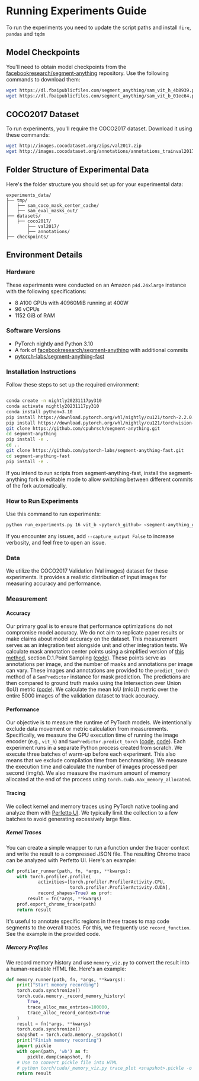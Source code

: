 # Running Experiments Guide

To run the experiments you need to update the script paths and install `fire`, `pandas` and `tqdm`

## Model Checkpoints

You'll need to obtain model checkpoints from the [facebookresearch/segment-anything](https://github.com/facebookresearch/segment-anything) repository. Use the following commands to download them:

```bash
wget https://dl.fbaipublicfiles.com/segment_anything/sam_vit_h_4b8939.pth 
wget https://dl.fbaipublicfiles.com/segment_anything/sam_vit_b_01ec64.pth 
```

## COCO2017 Dataset

To run experiments, you'll require the COCO2017 dataset. Download it using these commands:

```bash 
wget http://images.cocodataset.org/zips/val2017.zip 
wget http://images.cocodataset.org/annotations/annotations_trainval2017.zip 
```

## Folder Structure of Experimental Data

Here's the folder structure you should set up for your experimental data:

```plaintext
experiments_data/ 
├── tmp/ 
│   ├── sam_coco_mask_center_cache/ 
│   ├── sam_eval_masks_out/ 
├── datasets/ 
│   ├── coco2017/ 
│       ├── val2017/ 
│       ├── annotations/ 
├── checkpoints/ 
```

## Environment Details

### Hardware

These experiments were conducted on an Amazon `p4d.24xlarge` instance with the following specifications:

- 8 A100 GPUs with 40960MiB running at 400W
- 96 vCPUs
- 1152 GiB of RAM

### Software Versions

- PyTorch nightly and Python 3.10
- A fork of [facebookresearch/segment-anything](https://github.com/cpuhrsch/segment-anything) with additional commits
- [pytorch-labs/segment-anything-fast](https://github.com/pytorch-labs/segment-anything-fast)

### Installation Instructions

Follow these steps to set up the required environment:

```bash

conda create -n nightly20231117py310
conda activate nightly20231117py310
conda install python=3.10
pip install https://download.pytorch.org/whl/nightly/cu121/torch-2.2.0.dev20231117%2Bcu121-cp310-cp310-linux_x86_64.whl
pip install https://download.pytorch.org/whl/nightly/cu121/torchvision-0.17.0.dev20231117%2Bcu121-cp310-cp310-linux_x86_64.whl
git clone https://github.com/cpuhrsch/segment-anything.git
cd segment-anything
pip install -e .
cd ..
git clone https://github.com/pytorch-labs/segment-anything-fast.git
cd segment-anything-fast
pip install -e .
```

If you intend to run scripts from segment-anything-fast, install the segment-anything fork in editable mode to allow switching between different commits of the fork automatically.

### How to Run Experiments

Use this command to run experiments:

```bash
python run_experiments.py 16 vit_b <pytorch_github> <segment-anything_github> <path_to_experiments_data> --run-experiments --num-workers 32 
```

If you encounter any issues, add `--capture_output False` to increase verbosity, and feel free to open an issue.

### Data

We utilize the COCO2017 Validation (Val images) dataset for these experiments. It provides a realistic distribution of input images for measuring accuracy and performance.

### Measurement

#### Accuracy

Our primary goal is to ensure that performance optimizations do not compromise model accuracy. We do not aim to replicate paper results or make claims about model accuracy on the dataset. This measurement serves as an integration test alongside unit and other integration tests.
We calculate mask annotation center points using a simplified version of [this method](https://arxiv.org/pdf/2304.02643.pdf), section D.1.Point Sampling ([code](https://github.com/pytorch-labs/segment-anything-fast/blob/67d5c894569e99b9fdba55cfcf2f724be9f68994/experiments/data.py#L10-L120)). These points serve as annotations per image, and the number of masks and annotations per image can vary.
These images and annotations are provided to the `predict_torch` method of a `SamPredictor` instance for mask prediction. The predictions are then compared to ground truth masks using the Intersection over Union (IoU) metric ([code](https://github.com/pytorch-labs/segment-anything-fast/blob/67d5c894569e99b9fdba55cfcf2f724be9f68994/experiments/metrics.py#L4-L22)). We calculate the mean IoU (mIoU) metric over the entire 5000 images of the validation dataset to track accuracy.

#### Performance

Our objective is to measure the runtime of PyTorch models. We intentionally exclude data movement or metric calculation from measurements. Specifically, we measure the GPU execution time of running the image encoder (e.g., `vit_h`) and `SamPredictor.predict_torch` ([code](https://github.com/pytorch-labs/segment-anything-fast/blob/67d5c894569e99b9fdba55cfcf2f724be9f68994/experiments/eval_combo.py#L127-L165), [code](https://github.com/pytorch-labs/segment-anything-fast/blob/67d5c894569e99b9fdba55cfcf2f724be9f68994/experiments/eval_combo.py#L68-L99)). 
Each experiment runs in a separate Python process created from scratch. We execute three batches of warm-up before each experiment. This also means that we exclude compilation time from benchmarking. 
We measure the execution time and calculate the number of images processed per second (img/s). We also measure the maximum amount of memory allocated at the end of the process using `torch.cuda.max_memory_allocated`.

#### Tracing

We collect kernel and memory traces using PyTorch native tooling and analyze them with [Perfetto UI](https://perfetto.dev/). We typically limit the collection to a few batches to avoid generating excessively large files.

##### Kernel Traces

You can create a simple wrapper to run a function under the tracer context and write the result to a compressed JSON file. The resulting Chrome trace can be analyzed with Perfetto UI. Here's an example:

```python
def profiler_runner(path, fn, *args, **kwargs): 
    with torch.profiler.profile( 
            activities=[torch.profiler.ProfilerActivity.CPU, 
                        torch.profiler.ProfilerActivity.CUDA], 
            record_shapes=True) as prof: 
        result = fn(*args, **kwargs) 
    prof.export_chrome_trace(path) 
    return result 
```

It's useful to annotate specific regions in these traces to map code segments to the overall traces. For this, we frequently use `record_function`. See the example in the provided code.

##### Memory Profiles

We record memory history and use `memory_viz.py` to convert the result into a human-readable HTML file. Here's an example:

```python
def memory_runner(path, fn, *args, **kwargs): 
    print("Start memory recording") 
    torch.cuda.synchronize() 
    torch.cuda.memory._record_memory_history( 
        True, 
        trace_alloc_max_entries=100000, 
        trace_alloc_record_context=True 
    ) 
    result = fn(*args, **kwargs) 
    torch.cuda.synchronize() 
    snapshot = torch.cuda.memory._snapshot() 
    print("Finish memory recording") 
    import pickle 
    with open(path, 'wb') as f: 
        pickle.dump(snapshot, f) 
    # Use to convert pickle file into HTML 
    # python torch/cuda/_memory_viz.py trace_plot <snapshot>.pickle -o <snapshot>.html 
    return result 
```
